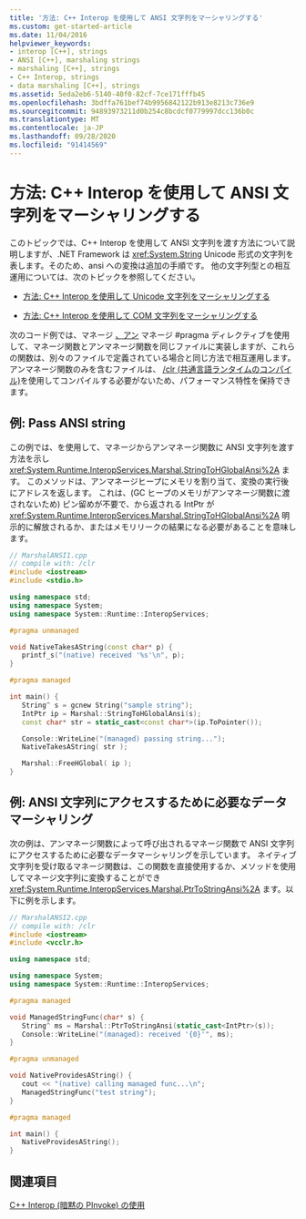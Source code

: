 ```yaml
---
title: '方法: C++ Interop を使用して ANSI 文字列をマーシャリングする'
ms.custom: get-started-article
ms.date: 11/04/2016
helpviewer_keywords:
- interop [C++], strings
- ANSI [C++], marshaling strings
- marshaling [C++], strings
- C++ Interop, strings
- data marshaling [C++], strings
ms.assetid: 5eda2eb6-5140-40f0-82cf-7ce171fffb45
ms.openlocfilehash: 3bdffa761bef74b9956842122b913e8213c736e9
ms.sourcegitcommit: 94893973211d0b254c8bcdcf0779997dcc136b0c
ms.translationtype: MT
ms.contentlocale: ja-JP
ms.lasthandoff: 09/28/2020
ms.locfileid: "91414569"
---
```

# <a name="how-to-marshal-ansi-strings-using-c-interop"></a>方法: C++ Interop を使用して ANSI 文字列をマーシャリングする

このトピックでは、C++ Interop を使用して ANSI 文字列を渡す方法について説明しますが、.NET Framework は <xref:System.String> Unicode 形式の文字列を表します。そのため、ansi への変換は追加の手順です。 他の文字列型との相互運用については、次のトピックを参照してください。

- [方法: C++ Interop を使用して Unicode 文字列をマーシャリングする](../dotnet/how-to-marshal-unicode-strings-using-cpp-interop.md)

- [方法: C++ Interop を使用して COM 文字列をマーシャリングする](../dotnet/how-to-marshal-com-strings-using-cpp-interop.md)

次のコード例では、マネージ [、アン](../preprocessor/managed-unmanaged.md) マネージ #pragma ディレクティブを使用して、マネージ関数とアンマネージ関数を同じファイルに実装しますが、これらの関数は、別々のファイルで定義されている場合と同じ方法で相互運用します。 アンマネージ関数のみを含むファイルは、 [/clr (共通言語ランタイムのコンパイル)](../build/reference/clr-common-language-runtime-compilation.md)を使用してコンパイルする必要がないため、パフォーマンス特性を保持できます。

## <a name="example-pass-ansi-string"></a>例: Pass ANSI string

この例では、を使用して、マネージからアンマネージ関数に ANSI 文字列を渡す方法を示し <xref:System.Runtime.InteropServices.Marshal.StringToHGlobalAnsi%2A> ます。 このメソッドは、アンマネージヒープにメモリを割り当て、変換の実行後にアドレスを返します。 これは、(GC ヒープのメモリがアンマネージ関数に渡されないため) ピン留めが不要で、から返される IntPtr が <xref:System.Runtime.InteropServices.Marshal.StringToHGlobalAnsi%2A> 明示的に解放されるか、またはメモリリークの結果になる必要があることを意味します。

```cpp
// MarshalANSI1.cpp
// compile with: /clr
#include <iostream>
#include <stdio.h>

using namespace std;
using namespace System;
using namespace System::Runtime::InteropServices;

#pragma unmanaged

void NativeTakesAString(const char* p) {
   printf_s("(native) received '%s'\n", p);
}

#pragma managed

int main() {
   String^ s = gcnew String("sample string");
   IntPtr ip = Marshal::StringToHGlobalAnsi(s);
   const char* str = static_cast<const char*>(ip.ToPointer());

   Console::WriteLine("(managed) passing string...");
   NativeTakesAString( str );

   Marshal::FreeHGlobal( ip );
}
```

## <a name="example-data-marshaling-required-to-access-ansi-string"></a>例: ANSI 文字列にアクセスするために必要なデータマーシャリング

次の例は、アンマネージ関数によって呼び出されるマネージ関数で ANSI 文字列にアクセスするために必要なデータマーシャリングを示しています。 ネイティブ文字列を受け取るマネージ関数は、この関数を直接使用するか、メソッドを使用してマネージ文字列に変換することができ <xref:System.Runtime.InteropServices.Marshal.PtrToStringAnsi%2A> ます。以下に例を示します。

```cpp
// MarshalANSI2.cpp
// compile with: /clr
#include <iostream>
#include <vcclr.h>

using namespace std;

using namespace System;
using namespace System::Runtime::InteropServices;

#pragma managed

void ManagedStringFunc(char* s) {
   String^ ms = Marshal::PtrToStringAnsi(static_cast<IntPtr>(s));
   Console::WriteLine("(managed): received '{0}'", ms);
}

#pragma unmanaged

void NativeProvidesAString() {
   cout << "(native) calling managed func...\n";
   ManagedStringFunc("test string");
}

#pragma managed

int main() {
   NativeProvidesAString();
}
```

## <a name="see-also"></a>関連項目

[C++ Interop (暗黙の PInvoke) の使用](../dotnet/using-cpp-interop-implicit-pinvoke.md)
